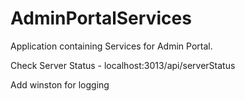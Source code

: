 # AdminPortalServices
Application containing Services for Admin Portal.

Check Server Status - localhost:3013/api/serverStatus

Add winston for logging